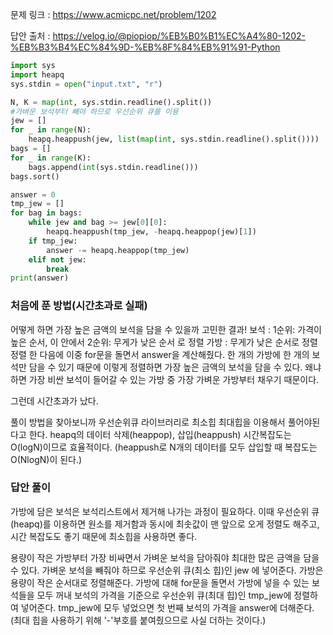 문제 링크 : https://www.acmicpc.net/problem/1202

답안 출처 : https://velog.io/@piopiop/%EB%B0%B1%EC%A4%80-1202-%EB%B3%B4%EC%84%9D-%EB%8F%84%EB%91%91-Python

```python
import sys
import heapq
sys.stdin = open("input.txt", "r")

N, K = map(int, sys.stdin.readline().split())
#가벼운 보석부터 빼야 하므로 우선순위 큐를 이용
jew = []
for _ in range(N):
    heapq.heappush(jew, list(map(int, sys.stdin.readline().split())))
bags = []
for _ in range(K):
    bags.append(int(sys.stdin.readline()))
bags.sort()

answer = 0
tmp_jew = []
for bag in bags:
    while jew and bag >= jew[0][0]:
        heapq.heappush(tmp_jew, -heapq.heappop(jew)[1])
    if tmp_jew:
        answer -= heapq.heappop(tmp_jew)
    elif not jew:
        break
print(answer)
```

### 처음에 푼 방법(시간초과로 실패)

어떻게 하면 가장 높은 금액의 보석을 담을 수 있을까 고민한 결과!
보석 : 1순위: 가격이 높은 순서, 이 안에서 2순위: 무게가 낮은 순서 로 정렬
가방 : 무게가 낮은 순서로 정렬
정렬 한 다음에 이중 for문을 돌면서 answer을 계산해줬다.
한 개의 가방에 한 개의 보석만 담을 수 있기 때문에 이렇게 정렬하면 가장 높은 금액의 보석을 담을 수 있다. 왜냐하면 가장 비싼 보석이 들어갈 수 있는 가방 중 가장 가벼운 가방부터 채우기 때문이다.

그런데 시간초과가 났다.

풀이 방법을 찾아보니까 우선순위큐 라이브러리로 최소힙 최대힙을 이용해서 풀어야된다고 한다. heapq의 데이터 삭제(heappop), 삽입(heappush) 시간복잡도는 O(logN)이므로 효율적이다. (heappush로 N개의 데이터를 모두 삽입할 때 복잡도는 O(NlogN)이 된다.)

### 답안 풀이

가방에 담은 보석은 보석리스트에서 제거해 나가는 과정이 필요하다. 이때 우선순위 큐(heapq)를 이용하면 원소를 제거함과 동시에 최솟값이 맨 앞으로 오게 정렬도 해주고, 시간 복잡도도 좋기 때문에 최소힙을 사용하면 좋다.

용량이 작은 가방부터 가장 비싸면서 가벼운 보석을 담아줘야 최대한 많은 금액을 담을 수 있다.
가벼운 보석을 빼줘야 하므로 우선순위 큐(최소 힙)인 jew 에 넣어준다. 가방은 용량이 작은 순서대로 정렬해준다.
가방에 대해 for문을 돌면서 가방에 넣을 수 있는 보석들을 모두 꺼내 보석의 가격을 기준으로 우선순위 큐(최대 힙)인 tmp_jew에 정렬하여 넣어준다.
tmp_jew에 모두 넣었으면 첫 번째 보석의 가격을 answer에 더해준다.(최대 힙을 사용하기 위해 '-'부호를 붙여줬으므로 사실 더하는 것이다.)
